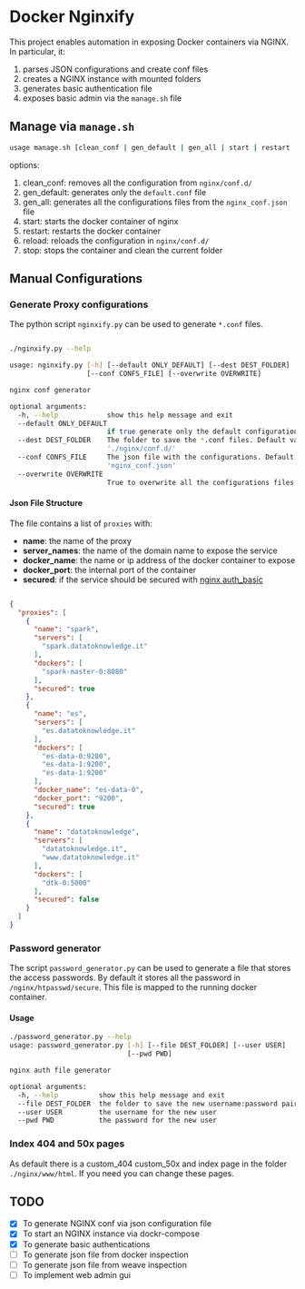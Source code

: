 # Docker Nginxify
This project enables automation in exposing Docker containers via NGINX. In particular, it:

1. parses JSON configurations and create conf files
2. creates a NGINX instance with mounted folders
3. generates basic authentication file
4. exposes basic admin via the `manage.sh` file

## Manage via `manage.sh`

```bash
usage manage.sh [clean_conf | gen_default | gen_all | start | restart | reload | stop]
```
options:

1. clean_conf: removes all the configuration from `nginx/conf.d/`
2. gen_default: generates only the `default.conf` file
3. gen_all: generates all the configurations files from the `nginx_conf.json` file
4. start: starts the docker container of nginx
5. restart: restarts the docker container
6. reload: reloads the configuration in `nginx/conf.d/`
7. stop: stops the container and clean the current folder

## Manual Configurations

### Generate Proxy configurations

The python script `nginxify.py` can be used to generate `*.conf` files.

```bash

./nginxify.py --help

usage: nginxify.py [-h] [--default ONLY_DEFAULT] [--dest DEST_FOLDER]
                   [--conf CONFS_FILE] [--overwrite OVERWRITE]

nginx conf generator

optional arguments:
  -h, --help            show this help message and exit
  --default ONLY_DEFAULT
                        if true generate only the default configurations
  --dest DEST_FOLDER    The folder to save the *.conf files. Default value
                        './nginx/conf.d/'
  --conf CONFS_FILE     The json file with the configurations. Default value
                        'nginx_conf.json'
  --overwrite OVERWRITE
                        True to overwrite all the configurations files
```

#### Json File Structure
The file contains a list of `proxies` with:
- **name**: the name of the proxy
- **server_names**: the name of the domain name to expose the service
- **docker_name**: the name or ip address of the docker container to expose
- **docker_port**: the internal port of the container
- **secured**: if the service should be secured with [nginx auth_basic]()

```json

{
  "proxies": [
    {
      "name": "spark",
      "servers": [
        "spark.datatoknowledge.it"
      ],
      "dockers": [
        "spark-master-0:8080"
      ],
      "secured": true
    },
    {
      "name": "es",
      "servers": [
        "es.datatoknowledge.it"
      ],
      "dockers": [
        "es-data-0:9200",
        "es-data-1:9200",
        "es-data-1:9200"
      ],
      "docker_name": "es-data-0",
      "docker_port": "9200",
      "secured": true
    },
    {
      "name": "datatoknowledge",
      "servers": [
        "datatoknowledge.it",
        "www.datatoknowledge.it"
      ],
      "dockers": [
        "dtk-0:5000"
      ],
      "secured": false
    }
  ]
}

```

### Password generator

The script `password_generator.py` can be used to generate a file that stores the access passwords. By default it stores all the password in `/nginx/htpasswd/secure`. This file is mapped to the running docker container.

#### Usage

```bash
./password_generator.py --help
usage: password_generator.py [-h] [--file DEST_FOLDER] [--user USER]
                             [--pwd PWD]

nginx auth file generator

optional arguments:
  -h, --help          show this help message and exit
  --file DEST_FOLDER  the folder to save the new username:password pair
  --user USER         the username for the new user
  --pwd PWD           the password for the new user
```

### Index 404 and 50x pages

As default there is a custom_404 custom_50x and index page in the folder `./nginx/www/html`. If you need you can change these pages.

## TODO

- [x] To generate NGINX conf via json configuration file
- [x] To start an NGINX instance via dockr-compose
- [x] To generate basic authentications
- [ ] To generate json file from docker inspection
- [ ] To generate json file from weave inspection
- [ ] To implement web admin gui
